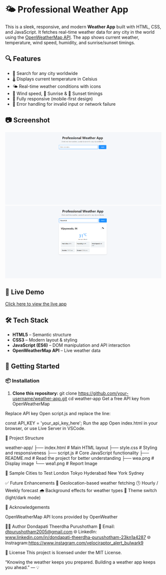 # 🌤️ Professional Weather App

This is a sleek, responsive, and modern **Weather App** built with HTML, CSS, and JavaScript. It fetches real-time weather data for any city in the world using the [OpenWeatherMap API](https://openweathermap.org/api). The app shows current weather, temperature, wind speed, humidity, and sunrise/sunset timings.

## 🔍 Features

- 🔎 Search for any city worldwide  
- 🌡️ Displays current temperature in Celsius  
- 🌤️ Real-time weather conditions with icons  
- 💨 Wind speed, 🌅 Sunrise & 🌇 Sunset timings  
- 📱 Fully responsive (mobile-first design)  
- 🚫 Error handling for invalid input or network failure  


## 📷 Screenshot

![Weather App Screenshot](wea.png)
![Weather App Screenshot](wea1.png)

## 🚀 Live Demo

[Click here to view the live app](https://your-username.github.io/weather-app/)

## 🛠️ Tech Stack

- **HTML5** – Semantic structure  
- **CSS3** – Modern layout & styling  
- **JavaScript (ES6)** – DOM manipulation and API interaction  
- **OpenWeatherMap API** – Live weather data  

## 🔑 Getting Started

### 📦 Installation

1. **Clone this repository:**
   git clone https://github.com/your-username/weather-app.git
   cd weather-app
Get a free API key from OpenWeatherMap

Replace API key
Open script.js and replace the line:

const API_KEY = 'your_api_key_here';
Run the app
Open index.html in your browser, or use Live Server in VSCode.

📂 Project Structure

weather-app/
├── index.html          # Main HTML layout
├── style.css           # Styling and responsiveness
├── script.js           # Core JavaScript functionality
├── README.md           # Read the project for better understanding
├── wea.png             # Display image
└── wea1.png            # Report Image

🧪 Sample Cities to Test
London
Tokyo
Hyderabad
New York
Sydney

✅ Future Enhancements
📍 Geolocation-based weather fetching
🕒 Hourly / Weekly forecast
🌧️ Background effects for weather types
🎨 Theme switch (light/dark mode)

🙌 Acknowledgements

OpenWeatherMap API
Icons provided by OpenWeather

🧑‍💻 Author
Dondapati Theerdha Purushotham
📧 Email: dtpurushotham2005@gmail.com
🌐 LinkedIn: www.linkedin.com/in/dondapati-theerdha-purushotham-23kn1a4287
🌐 Instragram:https://www.instagram.com/velociraptor_alert_bulwark9

📄 License
This project is licensed under the MIT License.

“Knowing the weather keeps you prepared. Building a weather app keeps you ahead.” — 💡
